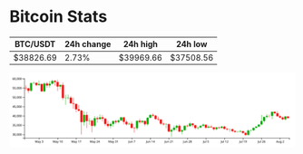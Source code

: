 # Bitcoin Stats

BTC/USDT|24h change|24h high|24h low|
|---|---|---|---|
|$38826.69|2.73%|$39969.66|$37508.56|

<img src="./chart.svg">
